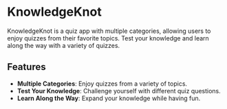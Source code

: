 # KnowledgeKnot

KnowledgeKnot is a quiz app with multiple categories, allowing users to enjoy quizzes from their favorite topics. Test your knowledge and learn along the way with a variety of quizzes.

## Features

- **Multiple Categories**: Enjoy quizzes from a variety of topics.
- **Test Your Knowledge**: Challenge yourself with different quiz questions.
- **Learn Along the Way**: Expand your knowledge while having fun.
